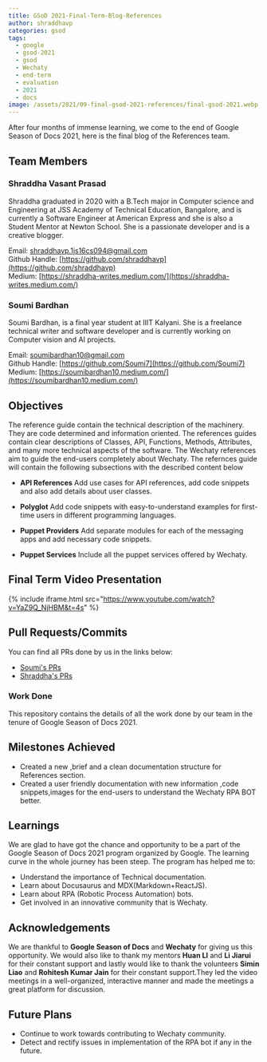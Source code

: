 ```yaml
---
title: GSoD 2021-Final-Term-Blog-References
author: shraddhavp
categories: gsod
tags:
  - google
  - gsod-2021
  - gsod
  - Wechaty
  - end-term
  - evaluation
  - 2021
  - docs
image: /assets/2021/09-final-gsod-2021-references/final-gsod-2021.webp
---
```


After four months of immense learning, we come to the end of Google Season of Docs 2021, here is the final blog of the References team.

## Team Members

### Shraddha Vasant Prasad

Shraddha graduated in 2020 with a B.Tech major in Computer science and Engineering at JSS Academy of Technical Education, Bangalore, and is currently a Software Engineer at American Express and she is also a Student Mentor at Newton School. She is a passionate developer and is a creative blogger.

Email: [shraddhavp.1js16cs094@gmail.com](mailto:shraddhavp.1js16cs094@gmail.com)</br>
Github Handle: [https://github.com/shraddhavp](https://github.com/shraddhavp)</br>
Medium: [https://shraddha-writes.medium.com/](https://shraddha-writes.medium.com/)</br>

### Soumi Bardhan

Soumi Bardhan, is a final year student at IIIT Kalyani. She is a freelance technical writer and software developer and is currently working on Computer vision and AI projects.

Email: [soumibardhan10@gmail.com](mailto:soumibardhan10@gmail.com)</br>
Github Handle: [https://github.com/Soumi7](https://github.com/Soumi7)</br>
Medium: [https://soumibardhan10.medium.com/](https://soumibardhan10.medium.com/)</br>

## Objectives

The reference guide contain the technical description of the machinery. They are code determined and information oriented. The references guides contain clear descriptions of Classes, API, Functions, Methods, Attributes, and many more technical aspects of the software. The Wechaty references aim to guide the end-users completely about Wechaty.
The refernces guide will contain the following subsections with the described content below

* **API References**
Add use cases for API references, add code snippets and also add details about user classes.

* **Polyglot**
Add code snippets with easy-to-understand examples for first-time users in different programming languages.

* **Puppet Providers**
Add separate modules for each of the messaging apps and add necessary code snippets.

* **Puppet Services**
Include all the puppet services offered by Wechaty.

## Final Term Video Presentation

{% include iframe.html src="https://www.youtube.com/watch?v=YaZ9Q_NjHBM&t=4s" %}

## Pull Requests/Commits

You can find all PRs done by us in the links below:

* [Soumi's PRs](https://github.com/wechaty/wechaty.js.org/pulls?q=is%3Apr+author%3Asoumi7)
* [Shraddha's PRs](https://github.com/wechaty/wechaty.js.org/pulls?q=is%3Apr+author%3Ashraddhavp+)

### Work Done

This repository contains the details of all the work done by our team in the tenure of Google Season of Docs 2021.

## Milestones Achieved

* Created a new ,brief and a clean documentation structure for References section.
* Created a user friendly  documentation with new information ,code snippets,images for  the end-users to understand the Wechaty RPA BOT better.

## Learnings

We are glad to have got the chance and opportunity to be a part of the Google Season of Docs 2021 program organized by Google. The learning curve in the whole journey has been steep. The program has helped me to:

* Understand the importance of Technical documentation.
* Learn about Docusaurus and MDX(Markdown+ReactJS).
* Learn about RPA (Robotic Process Automation) bots.
* Get involved in an innovative community that is  Wechaty.

## Acknowledgements

We are thankful to **Google Season of Docs** and **Wechaty** for giving us this opportunity. We would also like to thank my mentors **Huan LI** and **Li Jiarui** for their constant support and  lastly would like to thank the volunteers **Simin Liao** and **Rohitesh Kumar Jain** for their constant support.They led the video meetings in a well-organized, interactive manner and made the meetings a  great platform for discussion.

## Future Plans

* Continue to work towards contributing to Wechaty community.
* Detect and rectify issues in implementation of the RPA bot if any in the future.
